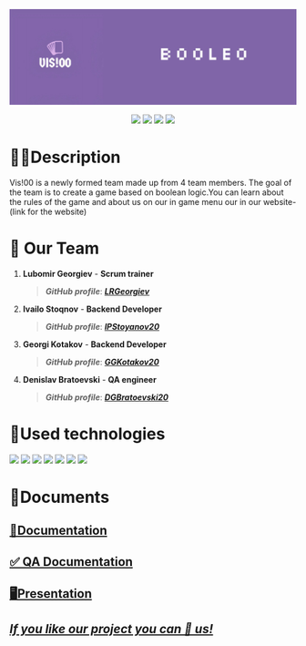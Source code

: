 <p align = "center">
 <img src = "Vis!00/images/logo_banner.jpg" alt = "logo">

  </p>
  <p align = "center">
   <img src = "https://img.shields.io/github/issues/DGBratoevski20/Vis100?style=flat-square">
   <img src = "https://img.shields.io/github/license/DGBratoevski20/Vis100?style=flat-square">
   <img src = "https://img.shields.io/github/languages/count/DGBratoevski20/Vis100?style=flat-square">
   <img src = "https://img.shields.io/github/repo-size/DGBratoevski20/Vis100?style=flat-square">
  </p>
  <h1>✍🏽Description </h1>
  Vis!00 is a newly formed team made up from 4 team members. The goal of the team is to create a game based on boolean logic.You can learn about the rules of the game and about us on our in game menu our in our website-(link for the website)
  <h1>🤝 Our Team </h1>
  <p>
  
1. **Lubomir Georgiev** - **Scrum trainer**	
   > ***GitHub profile***: [***LRGeorgiev***](https://github.com/LRGeorgiev)	

2. **Ivailo Stoqnov** - **Backend Developer** 
   > ***GitHub profile***: [***IPStoyanov20***](https://github.com/IPStoyanov20)	

3. **Georgi Kotakov** - **Backend Developer** 
   > ***GitHub profile***: [***GGKotakov20***](https://github.com/ggkotakov20)	

4. **Denislav Bratoevski** - **QA engineer** 
   > ***GitHub profile***: [***DGBratoevski20***](https://github.com/DGBratoevski20)
  </p>
 
  
  
  
  <h1>🚀Used technologies</h1>
  <p align="left"> 
	<a> <img src="https://img.icons8.com/ios-filled/50/4a90e2/c-plus-plus-logo.png"/> </a> 
  <a><img src="https://www.simpleimageresizer.com/_uploads/photos/3fd1c014/Raylib_logo_48x48.png" </a>
  <a> <img src="https://img.icons8.com/fluency/48/000000/visual-studio.png"/> </a>
  <a> <img src="https://img.icons8.com/color/48/000000/microsoft-teams.png"/> </a>
  <a> <img src="https://img.icons8.com/color/48/000000/microsoft-word-2019--v2.png"/>  </a>
  <a> <img src="https://img.icons8.com/color/48/000000/microsoft-powerpoint-2019--v1.png"/>  </a>
  <a> <img src="https://img.icons8.com/color/48/000000/adobe-photoshop--v1.png"/>  </a>

  </p>
	
   
   <h1>📝Documents</h1>
  <p>
 <h2> <a href = >📄Documentation</h2>
 <h2> <a href = >✅ QA Documentation</h2>
 <h2> <a href = >🖥Presentation</h2>
</p>
	
	
## ***If you like our project you can 🌟 us!***
	 